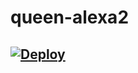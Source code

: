 # queen-alexa2

## [![Deploy](https://www.herokucdn.com/deploy/button.svg)](https://heroku.com/deploy?template=https://github.com/Chamodya-official/queen-alexa2)
